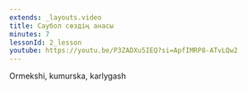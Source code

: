 ```yaml
---
extends: _layouts.video
title: Саубол сөздің анасы
minutes: 7
lessonId: 2_lesson
youtube: https://youtu.be/P3ZADXu5IEQ?si=ApfIMRP8-ATvLQw2
---
```

Ormekshi, kumurska, karlygash
